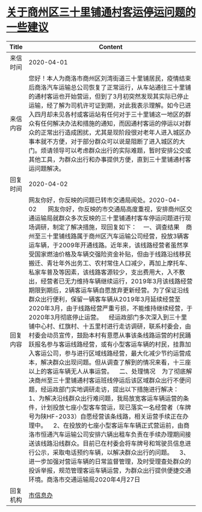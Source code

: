 # <a href="http://www.shangluo.gov.cn/zmhd/ldxxxx.jsp?urltype=leadermail.LeaderMailContentUrl&wbtreeid=1112&leadermailid=5754">关于商州区三十里铺通村客运停运问题的一些建议</a>
| Title |                                                                                                                                                                                                                                                                                                                                                                                                                                                             Content                                                                                                                                                                                                                                                                                                                                                                                                                                                              |
|:-----:|----------------------------------------------------------------------------------------------------------------------------------------------------------------------------------------------------------------------------------------------------------------------------------------------------------------------------------------------------------------------------------------------------------------------------------------------------------------------------------------------------------------------------------------------------------------------------------------------------------------------------------------------------------------------------------------------------------------------------------------------------------------------------------------------------------------------------------------------------------------------------------------------------------------------------------|
| 来信时间  | 2020-04-01                                                                                                                                                                                                                                                                                                                                                                                                                                                                                                                                                                                                                                                                                                                                                                                                                                                                                                                       |
| 来信内容  | 您好！本人为商洛市商州区刘湾街道三十里铺居民，疫情结束后商洛汽车运输总公司恢复了正常运行，从车站通往三十里铺的通村客运也开始营运，但到了3月初突然发现其实际已停止运输，经了解为司机许可证到期，对此我表示理解。如今已进入四月却未见各村或客运站有任何对于三十里铺这一地区的群众有任何解决办法和措施的通知，而因通村客运的停运以对群众的正常出行造成困扰，尤其是现阶段很对老年人进入城区办事本就不方便，对于部分群众可以说是阻断了进入城区的大门。烦请领导可以考虑群众出行的实际难题，暂时安排公交或其他工具，为群众出行和办事提供方便，直到三十里铺通村客运问题解决。                                                                                                                                                                                                                                                                                                                                                                                                                                                                                                                                                                                                                                              |
| 回复时间  | 2020-04-02                                                                                                                                                                                                                                                                                                                                                                                                                                                                                                                                                                                                                                                                                                                                                                                                                                                                                                                       |
| 回复内容  | 网友你好，你反映的问题已转市交通局阅处。2020-04-02       网友你好，你反映的市交通局高度重视，安排商州区交通运输局就群众多次反映的三十里铺通村客车停运问题进行现场调研，制定了解决措施，现回复如下：    一、调查结果    商州至三十里铺线路属于商州区汽车运输公司经营，投放3辆客运车辆，于2009年开通线路。近年来，该线路经营者虽然享受国家燃油价格及车辆交强险资金补贴，但由于线路沿线移民搬迁、青壮年外出务工、农村常住人口减少，再加上摩托车、私家车普及等因素，该线路客源较少，支出费用大，入不敷出，经营者已无力维持车辆继续运行，2019年3月该线路经营期限到期后，2辆客运车辆自愿放弃更新经营。为了保证沿线群众出行便利，保留一辆客车辆从2019年3月延续经营至2020年3月，由于线路经营严重亏损，不能维持继续经营，于2020年3月彻底停止运营。    经运政部门多次深入到三十里铺中心村、红旗村、十五里村进行走访调研，联系村委会，由村委会动员宣传，鼓励本村有意愿从事该条线路运营的村民踊跃报名参与客运线路经营，或有小型客运车辆的村民，挂靠加入客运公司，参与进行区域线路经营，最大化减少节约运营成本，解决群众出现问题。但从调查了解到的情况来看，十三座以上的客运车辆无人从事运营。    二、处理情况    为了彻底解决商州至三十里铺通村客运班线停运后该区域群众出行不便问题，经运政部门实地调研走访，提出以下措施进行解决：     1、为解决沿线群众出行难问题，我局放宽客运车辆运营的条件，计划投放七座小型客车营运，现已落实一名经营者（车牌号为陕HF-2033）自愿经营该条线路，相关运营手续正在办理中。    2、在投放的七座小型客运车车辆正式营运前，由商洛市恒通汽车运输公司安排六辆出租车负责在手续办理期间接送该线路沿线群众。目前已在村委会将车牌号和驾驶员信息进行公示，采取电话预约车辆，以解决群众出行的问题。    3、进一步加强对营运车辆的日常监督管理，及时受理查处群众的投诉举报，规范管理客运车辆运营，为群众出行提供便捷交通环境。商洛市交通运输局2020年4月27日 |
| 回复机构  | <a href="../../categories/agencies/市信息办.md">市信息办</a>                                                                                                                                                                                                                                                                                                                                                                                                                                                                                                                                                                                                                                                                                                                                                                                                                                                                             |